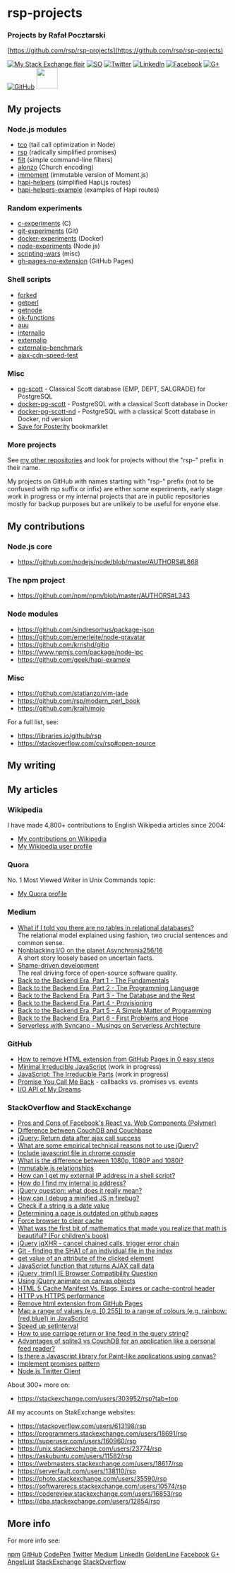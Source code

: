 rsp-projects
============

### Projects by Rafał Pocztarski

[https://github.com/rsp/rsp-projects](https://github.com/rsp/rsp-projects)

[![My Stack Exchange flair](https://stackexchange.com/users/flair/303952.png)](https://stackexchange.com/users/303952/rsp) [![SO](https://cdnjs.cloudflare.com/ajax/libs/webicons/2.0.0/webicons/webicon-stackoverflow.png)](https://stackoverflow.com/users/613198) [![Twitter](https://cdnjs.cloudflare.com/ajax/libs/webicons/2.0.0/webicons/webicon-twitter.png)](https://twitter.com/pocztarski) [![LinkedIn](https://cdnjs.cloudflare.com/ajax/libs/webicons/2.0.0/webicons/webicon-linkedin.png)](https://www.linkedin.com/in/pocztarski) [![Facebook](https://cdnjs.cloudflare.com/ajax/libs/webicons/2.0.0/webicons/webicon-facebook.png)](https://www.facebook.com/pocztarski) [![G+](https://cdnjs.cloudflare.com/ajax/libs/webicons/2.0.0/webicons/webicon-googleplus.png)](https://plus.google.com/106457556668508404492/about) [![GitHub](https://cdnjs.cloudflare.com/ajax/libs/webicons/2.0.0/webicons/webicon-github.png)](https://github.com/rsp) [<img src="https://www.npmjs.com/static/images/touch-icons/apple-touch-icon-180x180.png" width="48" height="48"> ](https://www.npmjs.com/~rsp)

My projects
-----------

### Node.js modules

* [tco](https://github.com/rsp/node-tco) (tail call optimization in Node)
* [rsp](https://github.com/rsp/node-rsp) (radically simplified promises)
* [filt](https://github.com/rsp/node-filt) (simple command-line filters)
* [alonzo](https://github.com/rsp/node-alonzo) (Church encoding)
* [immoment](https://github.com/rsp/node-immoment) (immutable version of Moment.js)
* [hapi-helpers](https://github.com/rsp/node-hapi-helpers) (simplified Hapi.js routes)
* [hapi-helpers-example](https://github.com/rsp/hapi-helpers-example) (examples of Hapi routes)

### Random experiments

* [c-experiments](https://github.com/rsp/c-experiments) (C)
* [git-experiments](https://github.com/rsp/git-experiments) (Git)
* [docker-experiments](https://github.com/rsp/docker-experiments) (Docker)
* [node-experiments](https://github.com/rsp/node-experiments) (Node.js)
* [scripting-wars](https://github.com/rsp/scripting-wars) (misc)
* [gh-pages-no-extension](https://github.com/rsp/gh-pages-no-extension) (GitHub Pages)

### Shell scripts

* [forked](https://github.com/rsp/forked)
* [getperl](https://github.com/rsp/getperl)
* [getnode](https://github.com/rsp/getnode)
* [ok-functions](https://github.com/rsp/scripts/blob/master/ok-functions.md)
* [auu](https://github.com/rsp/scripts/blob/master/auu.md)
* [internalip](https://github.com/rsp/scripts/blob/master/internalip.md)
* [externalip](https://github.com/rsp/scripts/blob/master/externalip.md)
* [externalip-benchmark](https://github.com/rsp/scripts/blob/master/externalip-benchmark.md)
* [ajax-cdn-speed-test](https://github.com/rsp/ajax-cdn-speed-test)

### Misc

* [pg-scott](https://github.com/rsp/pg-scott) - Classical Scott database (EMP, DEPT, SALGRADE) for PostgreSQL
* [docker-pg-scott](https://github.com/rsp/docker-pg-scott) - PostgreSQL with a classical Scott database in Docker
* [docker-pg-scott-nd](https://github.com/rsp/docker-pg-scott-nd) - PostgreSQL with a classical Scott database in Docker, nd version
* [Save for Posterity](https://rsp.github.io/save-for-posterity/) bookmarklet

### More projects

See [my other repositories](https://github.com/rsp?tab=repositories)
and look for projects without the "rsp-" prefix in their name.

My projects on GitHub with names starting with "rsp-" prefix
(not to be confused with rsp suffix or infix)
are either some experiments, early stage work in progress or
my internal projects that are in public repositories mostly
for backup purposes but are unlikely to be useful for enyone else.

My contributions
----------------

### Node.js core

* https://github.com/nodejs/node/blob/master/AUTHORS#L868

### The npm project

* https://github.com/npm/npm/blob/master/AUTHORS#L343

### Node modules

* https://github.com/sindresorhus/package-json
* https://github.com/emerleite/node-gravatar
* https://github.com/krrishd/gitio
* https://www.npmjs.com/package/node-ipc
* https://github.com/geek/hapi-example

### Misc

* https://github.com/statianzo/vim-jade
* https://github.com/rsp/modern_perl_book
* https://github.com/kraih/mojo

For a full list, see:

* https://libraries.io/github/rsp
* https://stackoverflow.com/cv/rsp#open-source

My writing
----------
My articles
-----------

### Wikipedia

I have made 4,800+ contributions to English Wikipedia articles since 2004:

* [My contributions on Wikipedia](https://en.wikipedia.org/w/index.php?title=Special:Contributions/rfl&offset=&limit=500&target=Rfl)
* [My Wikipedia user profile](https://en.wikipedia.org/wiki/User:Rfl)

### Quora

No. 1 Most Viewed Writer in Unix Commands topic:

* [My Quora profile](https://www.quora.com/profile/Rafa%C5%82-Pocztarski)

### Medium

* [What if I told you there are no tables in relational databases?](https://medium.com/@pocztarski/what-if-i-told-you-there-are-no-tables-in-relational-databases-13d31a2f9677)<br/>The relational model explained using fashion, two crucial sentences and common sense.
* [Nonblacking I/O on the planet Asynchronia256/16](https://medium.com/@pocztarski/nonblacking-i-o-on-the-planet-asyncronia256-16-94df0af04ddc)<br/>A short story loosely based on uncertain facts.
* [Shame-driven development](https://medium.com/@pocztarski/shame-driven-development-4545fae46fd)<br/>The real driving force of open-source software quality.
* [Back to the Backend Era, Part 1 - The Fundamentals](https://medium.com/serverless-with-syncano/back-to-the-backend-era-96c49b7ee928)
* [Back to the Backend Era, Part 2 - The Programming Language](https://medium.com/serverless-with-syncano/back-to-the-backend-era-part-2-5b23464a259f)
* [Back to the Backend Era, Part 3 - The Database and the Rest](https://medium.com/serverless-with-syncano/back-to-the-backend-era-part-3-7363af96b201)
* [Back to the Backend Era, Part 4 - Provisioning](https://medium.com/serverless-with-syncano/back-to-the-backend-era-part-4-e948a6fc8bd3)
* [Back to the Backend Era, Part 5 - A Simple Matter of Programming](https://medium.com/serverless-with-syncano/back-to-the-backend-era-part-5-f2c52479a532)
* [Back to the Backend Era, Part 6 - First Problems and Hope](https://medium.com/serverless-with-syncano/back-to-the-backend-era-part-6-11f290e59587)
* [Serverless with Syncano - Musings on Serverless Architecture](https://medium.com/serverless-with-syncano)

### GitHub

* [How to remove HTML extension from GitHub Pages in 0 easy steps](https://rsp.github.io/gh-pages-no-extension/)
* [Minimal Irreducible JavaScript](https://github.com/rsp/node-mijs) (work in progress)
* [JavaScript: The Irreducible Parts](https://github.com/rsp/jstip) (work in progress)
* [Promise You Call Me Back](https://gist.github.com/rsp/80f9f72acf95e8d53da7) - callbacks vs. promises vs. events
* [I/O API of My Dreams](https://gist.github.com/rsp/008fc3d761ccb16086d0)


### StackOverflow and StackExchange

* [Pros and Cons of Facebook's React vs. Web Components (Polymer)](https://programmers.stackexchange.com/questions/225400/pros-and-cons-of-facebooks-react-vs-web-components-polymer/237762#237762)
* [Difference between CouchDB and Couchbase](https://stackoverflow.com/questions/5578608/difference-between-couchdb-and-couchbase/15184612#15184612)
* [jQuery: Return data after ajax call success](https://stackoverflow.com/questions/5316697/jquery-return-data-after-ajax-call-success/5316805#5316805)
* [What are some empirical technical reasons not to use jQuery?](https://stackoverflow.com/questions/5099949/what-are-some-empirical-technical-reasons-not-to-use-jquery/5100169#5100169)
* [Include javascript file in chrome console](https://stackoverflow.com/questions/5282228/include-javascript-file-in-chrome-console/5282271#5282271)
* [What is the difference between 1080p, 1080P and 1080i?](https://superuser.com/questions/409552/what-is-the-difference-between-1080p-1080p-and-1080i/493220#493220)
* [Immutable.js relationships](https://stackoverflow.com/questions/27446960/immutable-js-relationships/27473984#27473984)
* [How can I get my external IP address in a shell script?](https://unix.stackexchange.com/questions/22615/how-can-i-get-my-external-ip-address-in-a-shell-script/194136#194136)
* [How do I find my internal ip address?](https://askubuntu.com/questions/430853/how-do-i-find-my-internal-ip-address/604691#604691)
* [jQuery question: what does it really mean?](https://stackoverflow.com/questions/5305634/jquery-question-what-does-it-really-mean/5305786#5305786)
* [How can I debug a minified JS in firebug?](https://stackoverflow.com/questions/5386826/how-can-i-debug-a-minified-js-in-firebug/5386971#5386971)
* [Check if a string is a date value](https://stackoverflow.com/questions/7445328/check-if-a-string-is-a-date-value/30870755#30870755)
* [Determining a page is outdated on github pages](https://stackoverflow.com/questions/12556593/determining-a-page-is-outdated-on-github-pages/13106972#13106972)
* [Force browser to clear cache](https://stackoverflow.com/questions/1922910/force-browser-to-clear-cache/13107058#13107058)
* [What was the first bit of mathematics that made you realize that math is beautiful? (For children's book)](https://math.stackexchange.com/questions/323334/what-was-the-first-bit-of-mathematics-that-made-you-realize-that-math-is-beautif/323530#323530)
* [jQuery jqXHR - cancel chained calls, trigger error chain](https://stackoverflow.com/questions/5111695/jquery-jqxhr-cancel-chained-calls-trigger-error-chain/5112734#5112734)
* [Git - finding the SHA1 of an individual file in the index](https://stackoverflow.com/questions/460297/git-finding-the-sha1-of-an-individual-file-in-the-index/24283352#24283352)
* [get value of an attribute of the clicked element](https://stackoverflow.com/questions/5205411/get-value-of-an-attribute-of-the-clicked-element/5205424#5205424)
* [JavaScript function that returns AJAX call data](https://stackoverflow.com/questions/5150571/javascript-function-that-returns-ajax-call-data/5150650#5150650)
* [jQuery .trim() IE Browser Compatibility Question](https://stackoverflow.com/questions/5276653/jquery-trim-ie-browser-compatibility-question/5276672#5276672)
* [Using jQuery animate on canvas objects](https://stackoverflow.com/questions/5333156/using-jquery-animate-on-canvas-objects/5333224#5333224)
* [HTML 5 Cache Manifest Vs. Etags, Expires or cache-control header](https://stackoverflow.com/questions/3956455/html-5-cache-manifest-vs-etags-expires-or-cache-control-header/13117556#13117556)
* [HTTP vs HTTPS performance](https://stackoverflow.com/questions/149274/http-vs-https-performance/27241472#27241472)
* [Remove html extension from GitHub Pages](https://stackoverflow.com/questions/21244910/remove-html-extension-from-github-pages/29200325#29200325)
* [Map a range of values (e.g. [0,255]) to a range of colours (e.g. rainbow: [red,blue]) in JavaScript](https://stackoverflow.com/questions/5137831/map-a-range-of-values-e-g-0-255-to-a-range-of-colours-e-g-rainbow-red-b/5137885#5137885)
* [Speed up setInterval](https://stackoverflow.com/questions/5298999/speed-up-setinterval/5299242#5299242)
* [How to use carriage return or line feed in the query string?](https://stackoverflow.com/questions/5065912/how-to-use-carriage-return-or-line-feed-in-the-query-string/5066032#5066032)
* [Advantages of sqlite3 vs CouchDB for an application like a personal feed reader?](https://stackoverflow.com/questions/5034294/advantages-of-sqlite3-vs-couchdb-for-an-application-like-a-personal-feed-reader/5035550#5035550)
* [Is there a Javascript library for Paint-like applications using canvas?](https://stackoverflow.com/questions/7134238/is-there-a-javascript-library-for-paint-like-applications-using-canvas/14524118#14524118)
* [Implement promises pattern](https://stackoverflow.com/questions/15245867/implement-promises-pattern/15246695#15246695)
* [Node.js Twitter Client](https://stackoverflow.com/questions/6377844/node-js-twitter-client/25006995#25006995)

About 300+ more on:

* https://stackexchange.com/users/303952/rsp?tab=top

All my accounts on StakExchange websites:

* https://stackoverflow.com/users/613198/rsp
* https://programmers.stackexchange.com/users/18691/rsp
* https://superuser.com/users/160960/rsp
* https://unix.stackexchange.com/users/23774/rsp
* https://askubuntu.com/users/11582/rsp
* https://webmasters.stackexchange.com/users/18617/rsp
* https://serverfault.com/users/138110/rsp
* https://photo.stackexchange.com/users/35590/rsp
* https://softwarerecs.stackexchange.com/users/10574/rsp
* https://codereview.stackexchange.com/users/16853/rsp
* https://dba.stackexchange.com/users/12854/rsp

More info
---------

For more info see:

[npm](https://www.npmjs.com/~rsp)
[GitHub](https://github.com/rsp)
[CodePen](https://codepen.io/rsp/)
[Twitter](https://twitter.com/pocztarski)
[Medium](https://medium.com/@pocztarski)
[LinkedIn](https://www.linkedin.com/in/pocztarski)
[GoldenLine](https://www.goldenline.pl/rafal-pocztarski/)
[Facebook](https://www.facebook.com/pocztarski)
[G+](https://plus.google.com/106457556668508404492)
[AngelList](https://angel.co/pocztarski)
[StackExchange](https://stackexchange.com/users/303952/rsp)
[StackOverflow](https://stackoverflow.com/users/613198/rsp)
